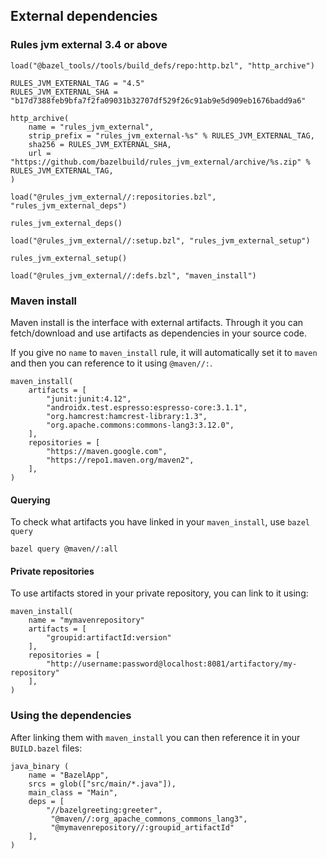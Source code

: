 ## External dependencies
### Rules jvm external 3.4 or above
```bazel
load("@bazel_tools//tools/build_defs/repo:http.bzl", "http_archive")

RULES_JVM_EXTERNAL_TAG = "4.5"
RULES_JVM_EXTERNAL_SHA = "b17d7388feb9bfa7f2fa09031b32707df529f26c91ab9e5d909eb1676badd9a6"

http_archive(
    name = "rules_jvm_external",
    strip_prefix = "rules_jvm_external-%s" % RULES_JVM_EXTERNAL_TAG,
    sha256 = RULES_JVM_EXTERNAL_SHA,
    url = "https://github.com/bazelbuild/rules_jvm_external/archive/%s.zip" % RULES_JVM_EXTERNAL_TAG,
)

load("@rules_jvm_external//:repositories.bzl", "rules_jvm_external_deps")

rules_jvm_external_deps()

load("@rules_jvm_external//:setup.bzl", "rules_jvm_external_setup")

rules_jvm_external_setup()

load("@rules_jvm_external//:defs.bzl", "maven_install")
```
### Maven install
Maven install is the interface with external artifacts. Through it you can fetch/download
and use artifacts as dependencies in your source code.

If you give no `name` to `maven_install` rule, it will automatically set it to `maven`
and then you can reference to it using `@maven//:`.
```starlark
maven_install(
    artifacts = [
        "junit:junit:4.12",
        "androidx.test.espresso:espresso-core:3.1.1",
        "org.hamcrest:hamcrest-library:1.3",
        "org.apache.commons:commons-lang3:3.12.0",
    ],
    repositories = [
        "https://maven.google.com",
        "https://repo1.maven.org/maven2",
    ],
)
```
#### Querying
To check what artifacts you have linked in your `maven_install`, use `bazel query`
```
bazel query @maven//:all
```
#### Private repositories
To use artifacts stored in your private repository, you can link to it using:
```starlark
maven_install(
    name = "mymavenrepository"
    artifacts = [
        "groupid:artifactId:version"
    ],
    repositories = [
        "http://username:password@localhost:8081/artifactory/my-repository"
    ],
)
```

### Using the dependencies
After linking them with `maven_install` you can then reference it in your `BUILD.bazel` files:
```bazel
java_binary (
    name = "BazelApp",
    srcs = glob(["src/main/*.java"]),
    main_class = "Main",
    deps = [
        "//bazelgreeting:greeter",
         "@maven//:org_apache_commons_commons_lang3",
         "@mymavenrepository//:groupid_artifactId"
    ],
)

```

